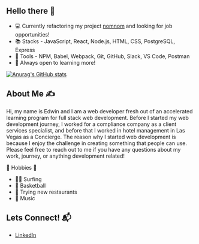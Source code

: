 ## Hello there 👋 

<!--
**edtan094/edtan094** is a ✨ _special_ ✨ repository because its `README.md` (this file) appears on your GitHub profile.

Here are some ideas to get you started:

- 🔭 I’m currently working on ...
- 🌱 I’m currently learning ...
- 👯 I’m looking to collaborate on ...
- 🤔 I’m looking for help with ...
- 💬 Ask me about ...
- 📫 How to reach me: ...
- 😄 Pronouns: ...
- ⚡ Fun fact: ...
-->

* 💻 Currently refactoring my project [nomnom](https://github.com/edtan094/nomnom) and looking for job opportunities!
* 📚 Stacks - JavaScript, React, Node.js, HTML, CSS, PostgreSQL, Express
* 🔨 Tools - NPM, Babel, Webpack, Git, GitHub, Slack, VS Code, Postman
* 📝 Always open to learning more!

[![Anurag's GitHub stats](https://github-readme-stats.vercel.app/api?username=edtan094&hide=contribs,stars&show_icons=true&theme=tokyonight)](https://github.com/anuraghazra/github-readme-stats)
## About Me ✍️
Hi, my name is Edwin and I am a web developer fresh out of an accelerated learning program for full stack web development.  Before I started my web development journey, I worked for a compliance company as a client services specialist, and before that I worked in hotel management in Las Vegas as a Concierge.  The reason why I started web development is because I enjoy the challenge in creating something that people can use.  Please feel free to reach out to me if you have any questions about my work, journey, or anything development related!

🤩 Hobbies 🤩
* 🏄‍♂️ Surfing
* 🏀 Basketball
* 🌮 Trying new restaurants
* 🎵 Music

## Lets Connect! 📬
* [LinkedIn](https://www.linkedin.com/in/etan094/)

